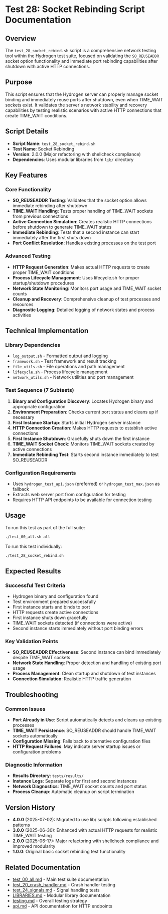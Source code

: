 # Test 28: Socket Rebinding Script Documentation

## Overview

The `test_28_socket_rebind.sh` script is a comprehensive network testing tool within the Hydrogen test suite, focused on validating the `SO_REUSEADDR` socket option functionality and immediate port rebinding capabilities after shutdown with active HTTP connections.

## Purpose

This script ensures that the Hydrogen server can properly manage socket binding and immediately reuse ports after shutdown, even when TIME_WAIT sockets exist. It validates the server's network stability and recovery capabilities by testing realistic scenarios with active HTTP connections that create TIME_WAIT conditions.

## Script Details

- **Script Name**: `test_28_socket_rebind.sh`
- **Test Name**: Socket Rebinding
- **Version**: 2.0.0 (Major refactoring with shellcheck compliance)
- **Dependencies**: Uses modular libraries from `lib/` directory

## Key Features

### Core Functionality

- **SO_REUSEADDR Testing**: Validates that the socket option allows immediate rebinding after shutdown
- **TIME_WAIT Handling**: Tests proper handling of TIME_WAIT sockets from previous connections
- **Active Connection Simulation**: Creates realistic HTTP connections before shutdown to generate TIME_WAIT states
- **Immediate Rebinding**: Tests that a second instance can start immediately after the first shuts down
- **Port Conflict Resolution**: Handles existing processes on the test port

### Advanced Testing

- **HTTP Request Generation**: Makes actual HTTP requests to create proper TIME_WAIT conditions
- **Process Lifecycle Management**: Uses lifecycle.sh for proper startup/shutdown procedures
- **Network State Monitoring**: Monitors port usage and TIME_WAIT socket counts
- **Cleanup and Recovery**: Comprehensive cleanup of test processes and resources
- **Diagnostic Logging**: Detailed logging of network states and process activities

## Technical Implementation

### Library Dependencies

- `log_output.sh` - Formatted output and logging
- `framework.sh` - Test framework and result tracking
- `file_utils.sh` - File operations and path management
- `lifecycle.sh` - Process lifecycle management
- `network_utils.sh` - Network utilities and port management

### Test Sequence (7 Subtests)

1. **Binary and Configuration Discovery**: Locates Hydrogen binary and appropriate configuration
2. **Environment Preparation**: Checks current port status and cleans up if necessary
3. **First Instance Startup**: Starts initial Hydrogen server instance
4. **HTTP Connection Creation**: Makes HTTP requests to establish active connections
5. **First Instance Shutdown**: Gracefully shuts down the first instance
6. **TIME_WAIT Socket Check**: Monitors TIME_WAIT sockets created by active connections
7. **Immediate Rebinding Test**: Starts second instance immediately to test SO_REUSEADDR

### Configuration Requirements

- Uses `hydrogen_test_api.json` (preferred) or `hydrogen_test_max.json` as fallback
- Extracts web server port from configuration for testing
- Requires HTTP API endpoints to be available for connection testing

## Usage

To run this test as part of the full suite:

```bash
./test_00_all.sh all
```

To run this test individually:

```bash
./test_28_socket_rebind.sh
```

## Expected Results

### Successful Test Criteria

- Hydrogen binary and configuration found
- Test environment prepared successfully
- First instance starts and binds to port
- HTTP requests create active connections
- First instance shuts down gracefully
- TIME_WAIT sockets detected (if connections were active)
- Second instance starts immediately without port binding errors

### Key Validation Points

- **SO_REUSEADDR Effectiveness**: Second instance can bind immediately despite TIME_WAIT sockets
- **Network State Handling**: Proper detection and handling of existing port usage
- **Process Management**: Clean startup and shutdown of test instances
- **Connection Simulation**: Realistic HTTP traffic generation

## Troubleshooting

### Common Issues

- **Port Already in Use**: Script automatically detects and cleans up existing processes
- **TIME_WAIT Persistence**: SO_REUSEADDR should handle TIME_WAIT sockets automatically
- **Configuration Missing**: Falls back to alternative configuration files
- **HTTP Request Failures**: May indicate server startup issues or configuration problems

### Diagnostic Information

- **Results Directory**: `tests/results/`
- **Instance Logs**: Separate logs for first and second instances
- **Network Diagnostics**: TIME_WAIT socket counts and port status
- **Process Cleanup**: Automatic cleanup on script termination

## Version History

- **4.0.0** (2025-07-02): Migrated to use lib/ scripts following established patterns
- **3.0.0** (2025-06-30): Enhanced with actual HTTP requests for realistic TIME_WAIT testing
- **2.0.0** (2025-06-17): Major refactoring with shellcheck compliance and improved modularity
- **1.0.0**: Original basic socket rebinding test functionality

## Related Documentation

- [test_00_all.md](test_00_all.md) - Main test suite documentation
- [test_20_crash_handler.md](test_20_crash_handler.md) - Crash handler testing
- [test_24_signals.md](test_24_signals.md) - Signal handling tests
- [LIBRARIES.md](LIBRARIES.md) - Modular library documentation
- [testing.md](../../docs/testing.md) - Overall testing strategy
- [api.md](../../docs/api.md) - API documentation for HTTP endpoints
